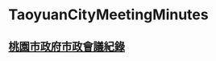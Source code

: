# TaoyuanCityMeetingMinutes

## [桃園市政府市政會議紀錄](http://www.tycg.gov.tw/ch/home.jsp?id=10233&parentpath=0,4)
